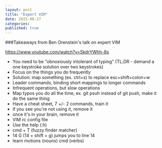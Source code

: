 ```yaml
---
layout: post
title: "Expert VIM"
date: 2015-08-27
categories: 
published: true
---
```


###Takeaways from Ben Orenstein's talk on expert VIM

https://www.youtube.com/watch?v=SkdrYWhh-8s

* You need to be "obnoxiously intolerant of typing" (TL;DR - demand a one keystroke solution over two keystrokes)
* Focus on the things you do frequently
 * Solution: map something (ex. ctrl+s) to replace esc+shift+colon+w
 * Leader commands, binding short mappings to longer commands
 * Infrequent operations, but slow operations
 * Map typos you do all the time, ex. git psuh instead of git push, make it do the same thing
* Have a cheat sheet, 7 +/- 2 commands, train it
 * if you see you're not using it, remove it
 * once it's in your brain, remove it
* VIM rc config file
* Use the help (:h)
* cmd + T (fuzzy finder matcher)
* 14 G (14 + shift + g) jumps you to line 14
* learn motions (nouns) cmd (verbs)